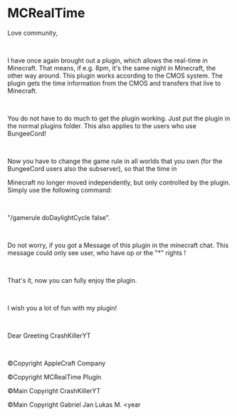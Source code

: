 # MCRealTime
Love community,

 

I have once again brought out a plugin, which allows the real-time in Minecraft. That means, if e.g. 8pm, it's the same night in Minecraft, the other way around. This plugin works according to the CMOS system. The plugin gets the time information from the CMOS and transfers that live to Minecraft.

 

You do not have to do much to get the plugin working. Just put the plugin in the normal plugins folder. This also applies to the users who use BungeeCord!

 

Now you have to change the game rule in all worlds that you own (for the BungeeCord users also the subserver), so that the time in

Minecraft no longer moved independently, but only controlled by the plugin. Simply use the following command:

 

"/gamerule doDaylightCycle false".

 

Do not worry, if you got a Message of this plugin in the minecraft chat. This message could only see user, who have op or the "*" rights !

 

That's it, now you can fully enjoy the plugin.

 

I wish you a lot of fun with my plugin!

 

Dear Greeting CrashKillerYT

 

©Copyright AppleCraft Company <year>

©Copyright MCRealTime Plugin <year>

©Main Copyright CrashKillerYT <year>

©Main Copyright Gabriel Jan Lukas M. <year

 
